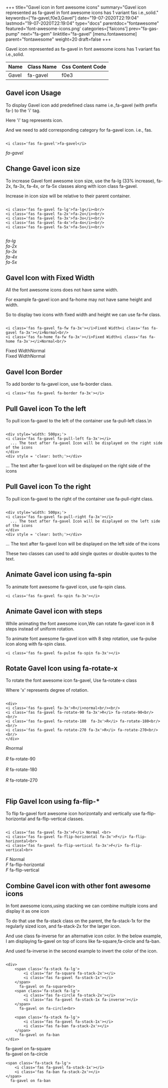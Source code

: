 +++
title="Gavel icon in font awesome icons"
summary="Gavel icon represented as fa-gavel in font awesome icons has 1 variant fas i.e.,solid."
keywords=["fa-gavel,f0e3,Gavel"]
date="19-07-2020T22:19:04"
lastmod="19-07-2020T22:19:04"
type="docs"
parentdoc="fontawesome"
featured='font-awesome-icons.png'
categories=['faicons']
prev="fa-gas-pump"
next="fa-gem"
linktitle="fa-gavel"
[menu.fontawesome]
parent="fontawesome"
weight=20
draft=false
+++


Gavel icon represented as fa-gavel in font awesome icons has 1 variant fas i.e.,solid.

<div class='table-responsive'><table class='table'><thead><tr><th>Name</th><th>Class Name</th><th>Css Content Code</th></tr></thead><tbody><tr><td>Gavel</td><td>fa-gavel</td><td>f0e3</td></tr></tbody></table></div>



## Gavel icon Usage

To display Gavel icon add predefined class name i.e.,fa-gavel (with prefix fa-) to the 'i' tag.

Here 'i' tag represents icon.

And we need to add corresponding category for fa-gavel icon. i.e., fas.


```

<i class='fas fa-gavel'>fa-gavel</i>
```

<i class='fas fa-gavel'>fa-gavel</i>




## Change Gavel icon size
To increase Gavel font awesome icon size, use the fa-lg (33% increase), fa-2x, fa-3x, fa-4x, or fa-5x classes along with icon class fa-gavel.

Increase in icon size will be relative to their parent container. 

```

<i class='fas fa-gavel fa-lg'>fa-lg</i><br/>
<i class='fas fa-gavel fa-2x'>fa-2x</i><br/>
<i class='fas fa-gavel fa-3x'>fa-3x</i><br/>
<i class='fas fa-gavel fa-4x'>fa-4x</i><br/>
<i class='fas fa-gavel fa-5x'>fa-5x</i><br/>
            
```

<i class='fas fa-gavel fa-lg'>fa-lg</i><br/>
<i class='fas fa-gavel fa-2x'>fa-2x</i><br/>
<i class='fas fa-gavel fa-3x'>fa-3x</i><br/>
<i class='fas fa-gavel fa-4x'>fa-4x</i><br/>
<i class='fas fa-gavel fa-5x'>fa-5x</i><br/>
            



## Gavel Icon with Fixed Width 

All the font awesome icons does not have same width.

For example fa-gavel icon and fa-home may not have same height and width.

So to display two icons with fixed width and height we can use fa-fw class.


```

<i class='fas fa-gavel fa-fw fa-3x'></i>Fixed Width<i class='fas fa-gavel fa-3x'></i>Normal<br/>
<i class='fas fa-home fa-fw fa-3x'></i>Fixed Width<i class='fas fa-home fa-3x'></i>Normal<br/>
```

<i class='fas fa-gavel fa-fw fa-3x'></i>Fixed Width<i class='fas fa-gavel fa-3x'></i>Normal<br/>
<i class='fas fa-home fa-fw fa-3x'></i>Fixed Width<i class='fas fa-home fa-3x'></i>Normal<br/>



## Gavel Icon Border 

To add border to fa-gavel icon, use fa-border class.


```
<i class='fas fa-gavel fa-border fa-3x'></i>

```
<i class='fas fa-gavel fa-border fa-3x'></i>





## Pull Gavel icon To the left

To pull icon fa-gavel to the left of the container use fa-pull-left class.\n

```

<div style='width: 500px;'>
<i class='fas fa-gavel fa-pull-left fa-3x'></i>
  ... The text after fa-gavel Icon will be displayed on the right side of the icons
</div>
<div style = 'clear: both;'></div>
```

<div style='width: 500px;'>
<i class='fas fa-gavel fa-pull-left fa-3x'></i>
  ... The text after fa-gavel Icon will be displayed on the right side of the icons
</div>
<div style = 'clear: both;'></div>




## Pull Gavel icon To the right
To pull icon fa-gavel to the right of the container use fa-pull-right class.

```

<div style='width: 500px;'>
<i class='fas fa-gavel fa-pull-right fa-3x'></i>
  ... The text after fa-gavel Icon will be displayed on the left side of the icons
</div>
<div style = 'clear: both;'></div>
```

<div style='width: 500px;'>
<i class='fas fa-gavel fa-pull-right fa-3x'></i>
  ... The text after fa-gavel Icon will be displayed on the left side of the icons
</div>
<div style = 'clear: both;'></div>

These two classes can used to add single quotes or double quotes to the text.


## Animate Gavel icon using fa-spin
To animate font awesome fa-gavel icon, use fa-spin class.

```
<i class='fas fa-gavel fa-spin fa-3x'></i>
```
<i class='fas fa-gavel fa-spin fa-3x'></i>




## Animate Gavel icon with steps
While animating the font awesome icon,We can rotate fa-gavel icon in 8 steps instead of uniform rotation.

To animate font awesome fa-gavel icon with 8 step rotation, use fa-pulse icon along with fa-spin class.


```
<i class='fas fa-gavel fa-pulse fa-spin fa-3x'></i>

```
<i class='fas fa-gavel fa-pulse fa-spin fa-3x'></i>





## Rotate Gavel Icon using fa-rotate-x
To rotate the font awesome icon fa-gavel, Use fa-rotate-x class

Where 'x' represents degree of rotation.


```

<div>
<i class='fas fa-gavel fa-3x'>R</i>normal<br/><br/>
<i class='fas fa-gavel fa-rotate-90 fa-3x'>R</i> fa-rotate-90<br/><br/> 
<i class='fas fa-gavel fa-rotate-180  fa-3x'>R</i> fa-rotate-180<br/><br/> 
<i class='fas fa-gavel fa-rotate-270 fa-3x'>R</i> fa-rotate-270<br/><br/>
</div>
```

<div>
<i class='fas fa-gavel fa-3x'>R</i>normal<br/><br/>
<i class='fas fa-gavel fa-rotate-90 fa-3x'>R</i> fa-rotate-90<br/><br/> 
<i class='fas fa-gavel fa-rotate-180  fa-3x'>R</i> fa-rotate-180<br/><br/> 
<i class='fas fa-gavel fa-rotate-270 fa-3x'>R</i> fa-rotate-270<br/><br/>
</div>




## Flip Gavel Icon using fa-flip-*
To flip fa-gavel font awesome icon horizontally and vertically use fa-flip-horizontal and fa-flip-vertical classes. 

```

<i class='fas fa-gavel fa-3x'>F</i> Normal <br>
<i class='fas fa-gavel fa-flip-horizontal fa-3x'>F</i> fa-flip-horizontal<br>
<i class='fas fa-gavel fa-flip-vertical fa-3x'>F</i> fa-flip-vertical<br>
```

<i class='fas fa-gavel fa-3x'>F</i> Normal <br>
<i class='fas fa-gavel fa-flip-horizontal fa-3x'>F</i> fa-flip-horizontal<br>
<i class='fas fa-gavel fa-flip-vertical fa-3x'>F</i> fa-flip-vertical<br>




## Combine Gavel icon with other font awesome icons
In font awesome icons,using stacking we can combine multiple icons and display it as one icon 

To do that use the fa-stack class on the parent, the fa-stack-1x for the regularly sized icon, and fa-stack-2x for the larger icon.

And use class fa-inverse for an alternative icon color. 
In the below example, I am displaying fa-gavel on top of icons like fa-square,fa-circle and fa-ban.

And used fa-inverse in the second example to invert the color of the icon.

```

<div>
    <span class='fa-stack fa-lg'>
        <i class='far fa-square fa-stack-2x'></i>
        <i class='fas fa-gavel fa-stack-1x'></i>
    </span>
      fa-gavel on fa-square<br>
    <span class='fa-stack fa-lg'>
        <i class='fas fa-circle fa-stack-2x'></i>
        <i class='fas fa-gavel fa-stack-1x fa-inverse'></i>
    </span>
      fa-gavel on fa-circle<br>

    <span class='fa-stack fa-lg'>
        <i class='fas fa-gavel fa-stack-1x'></i>
        <i class='fas fa-ban fa-stack-2x'></i>
    </span>
      fa-gavel on fa-ban
</div>
```

<div>
    <span class='fa-stack fa-lg'>
        <i class='far fa-square fa-stack-2x'></i>
        <i class='fas fa-gavel fa-stack-1x'></i>
    </span>
      fa-gavel on fa-square<br>
    <span class='fa-stack fa-lg'>
        <i class='fas fa-circle fa-stack-2x'></i>
        <i class='fas fa-gavel fa-stack-1x fa-inverse'></i>
    </span>
      fa-gavel on fa-circle<br>

    <span class='fa-stack fa-lg'>
        <i class='fas fa-gavel fa-stack-1x'></i>
        <i class='fas fa-ban fa-stack-2x'></i>
    </span>
      fa-gavel on fa-ban
</div>






